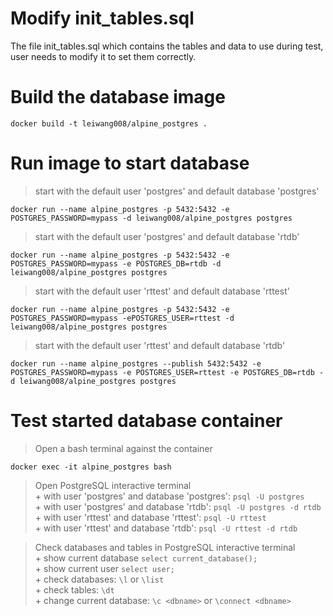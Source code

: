 # Modify init_tables.sql

  The file init_tables.sql which contains the tables and data to use during test, user needs to modify it to set them correctly.  

# Build the database image
    
    docker build -t leiwang008/alpine_postgres .

# Run image to start database
  > start with the default user 'postgres' and default database 'postgres'
        
    docker run --name alpine_postgres -p 5432:5432 -e POSTGRES_PASSWORD=mypass -d leiwang008/alpine_postgres postgres

  > start with the default user 'postgres' and default database 'rtdb'
    
    docker run --name alpine_postgres -p 5432:5432 -e POSTGRES_PASSWORD=mypass -e POSTGRES_DB=rtdb -d leiwang008/alpine_postgres postgres

  > start with the default user 'rttest' and default database 'rttest'

    docker run --name alpine_postgres -p 5432:5432 -e POSTGRES_PASSWORD=mypass -ePOSTGRES_USER=rttest -d leiwang008/alpine_postgres postgres    

  > start with the default user 'rttest' and default database 'rtdb'

    docker run --name alpine_postgres --publish 5432:5432 -e POSTGRES_PASSWORD=mypass -e POSTGRES_USER=rttest -e POSTGRES_DB=rtdb -d leiwang008/alpine_postgres postgres

# Test started database container
  > Open a bash terminal against the container

    docker exec -it alpine_postgres bash

  > Open PostgreSQL interactive terminal  
    + with user 'postgres' and database 'postgres': 
        `psql -U postgres`  
    + with user 'postgres' and database 'rtdb': 
        `psql -U postgres -d rtdb`  
    + with user 'rttest' and database 'rttest':
        `psql -U rttest`  
    + with user 'rttest' and database 'rtdb':
        `psql -U rttest -d rtdb`  


  > Check databases and tables in PostgreSQL interactive terminal  
    + show current database `select current_database();`  
    + show current user `select user;`  
    + check databases: `\l` or `\list`  
    + check tables: `\dt`  
    + change current database: `\c <dbname>`  or `\connect <dbname>`